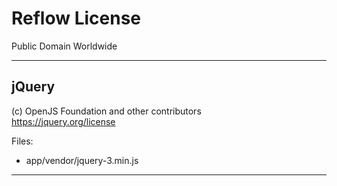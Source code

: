 # Reflow License

Public Domain Worldwide

---

## jQuery

(c) OpenJS Foundation and other contributors  
<https://jquery.org/license>

Files:
- app/vendor/jquery-3.min.js

---

